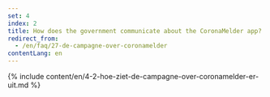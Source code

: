 ```yaml
---
set: 4
index: 2
title: How does the government communicate about the CoronaMelder app?
redirect_from: 
  - /en/faq/27-de-campagne-over-coronamelder
contentLang: en
---
```

{% include content/en/4-2-hoe-ziet-de-campagne-over-coronamelder-er-uit.md %}
